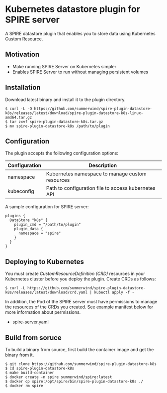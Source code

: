 # Kubernetes datastore plugin for SPIRE server

A SPIRE datastore plugin that enables you to store data using Kubernetes Custom Resource.

## Motivation

- Make running SPIRE Server on Kubernetes simpler
- Enables SPIRE Server to run without managing persistent volumes

## Installation

Download latest binary and install it to the plugin directory.

```
$ curl -L -O https://github.com/summerwind/spire-plugin-datastore-k8s/releases/latest/download/spire-plugin-datastore-k8s-linux-amd64.tar.gz
$ tar zxvf spire-plugin-datastore-k8s.tar.gz
$ mv spire-plugin-datastore-k8s /path/to/plugin
```

## Configuration

The plugin accepts the following configuration options:

| Configuration | Description |
| --- | --- |
| namespace  | Kubernetes namespace to manage custom resources |
| kubeconfig | Path to configuration file to access kubernetes API |

A sample configuration for SPIRE server:

```
plugins {
  DataStore "k8s" {
    plugin_cmd = "/path/to/plugin"
    plugin_data {
      namespace = "spire"
    }
  }
}
```

## Deploying to Kubernetes

You must create *CustomResourceDefinition (CRD)* resources in your Kubernetes cluster before you deploy the plugin. Create CRDs as follows:

```
$ curl -L https://github.com/summerwind/spire-plugin-datastore-k8s/releases/latest/download/crd.yaml | kubectl apply -f -
```

In addition, the Pod of the SPIRE server must have permissions to manage the resources of the CRDs you created. See example manifest below for more information about permissions.

- [spire-server.yaml](manifests/examples/spire-server.yaml)

## Build from soruce

To build a binary from source, first build the container image and get the binary from it.

```
$ git clone https://github.com/summerwind/spire-plugin-datastore-k8s
$ cd spire-plugin-datastore-k8s
$ make build-container
$ docker create -n spire summerwind/spire:latest
$ docker cp spire:/opt/spire/bin/spire-plugin-datastore-k8s ./
$ docker rm spire
```

